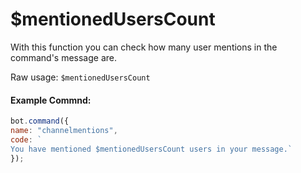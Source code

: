 # $mentionedUsersCount

With this function you can check how many user mentions in the command's message are.

Raw usage: `$mentionedUsersCount`

#### Example Commnd:

```js
bot.command({
name: "channelmentions",
code: `
You have mentioned $mentionedUsersCount users in your message.`
});
```

